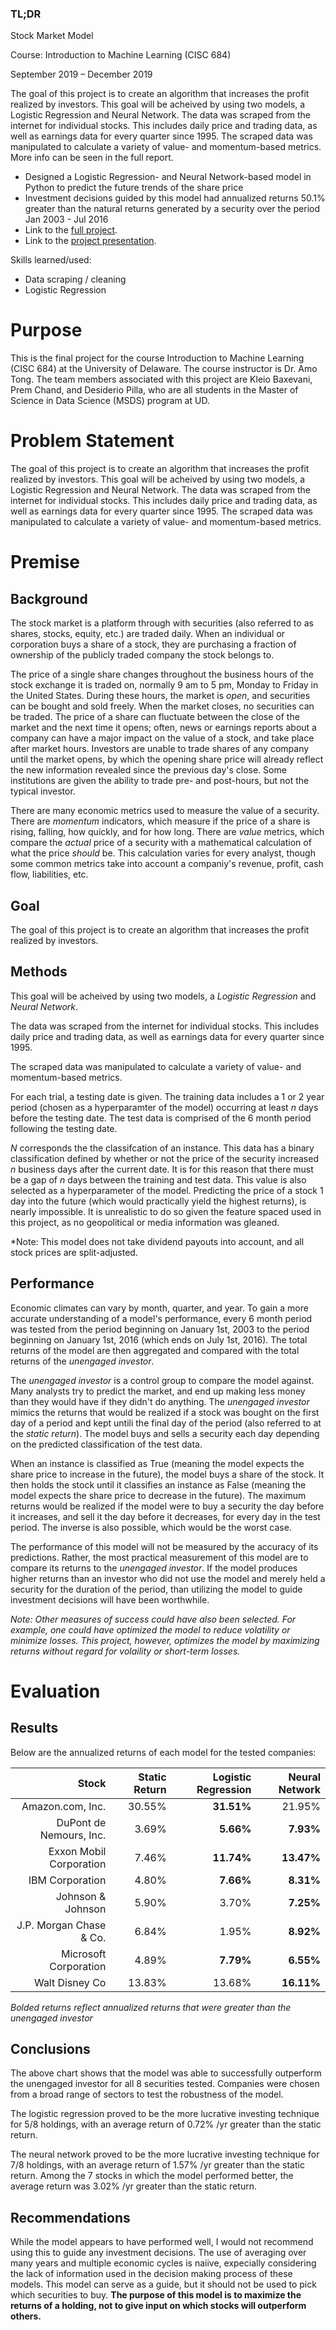 ### TL;DR
Stock Market Model

Course: Introduction to Machine Learning (CISC 684)

September 2019 – December 2019

The goal of this project is to create an algorithm that increases the profit realized by investors. This goal will be acheived by using two models, a Logistic Regression and Neural Network. The data was scraped from the internet for individual stocks. This includes daily price and trading data, as well as earnings data for every quarter since 1995. The scraped data was manipulated to calculate a variety of value- and momentum-based metrics. More info can be seen in the full report.

 * Designed a Logistic Regression- and Neural Network-based model in Python to predict the future trends of the share price
 * Investment decisions guided by this model had annualized returns 50.1% greater than the natural returns generated by a security over the period Jan 2003 - Jul 2016
 * Link to the [full project](https://github.com/DesiPilla/stock-market-model).
 * Link to the [project presentation](report/).

Skills learned/used:
 * Data scraping / cleaning
 * Logistic Regression



# Purpose

This is the final project for the course Introduction to Machine Learning (CISC 684) at the University of Delaware. The course instructor is Dr. Amo Tong. The team members associated with this project are Kleio Baxevani, Prem Chand, and Desiderio Pilla, who are all students in the Master of Science in Data Science (MSDS) program at UD.

# Problem Statement
The goal of this project is to create an algorithm that increases the profit realized by investors. This goal will be acheived by using two models, a Logistic Regression and Neural Network. The data was scraped from the internet for individual stocks. This includes daily price and trading data, as well as earnings data for every quarter since 1995. The scraped data was manipulated to calculate a variety of value- and momentum-based metrics.


# Premise

## Background

The stock market is a platform through with securities (also referred to as shares, stocks, equity, etc.) are traded daily. When an individual or corporation buys a share of a stock, they are purchasing a fraction of ownership of the publicly traded company the stock belongs to. 

The price of a single share changes throughout the business hours of the stock exchange it is traded on, normally 9 am to 5 pm, Monday to Friday in the United States. During these hours, the market is *open*, and securities can be bought and sold freely. When the market closes, no securities can be traded. The price of a share can fluctuate between the close of the market and the next time it opens; often, news or earnings reports about a company can have a major impact on the value of a stock, and take place after market hours. Investors are unable to trade shares of any company until the market opens, by which the opening share price will already reflect the new information revealed since the previous day's close. Some institutions are given the ability to trade pre- and post-hours, but not the typical investor.

There are many economic metrics used to measure the value of a security. There are *momentum* indicators, which measure if the price of a share is rising, falling, how quickly, and for how long. There are *value* metrics, which compare the *actual* price of a security with a mathematical calculation of what the price *should* be. This calculation varies for every analyst, though some common metrics take into account a companiy's revenue, profit, cash flow, liabilities, etc.


## Goal

The goal of this project is to create an algorithm that increases the profit realized by investors. 


## Methods

This goal will be acheived by using two models, a *Logistic Regression* and *Neural Network*.

The data was scraped from the internet for individual stocks. This includes daily price and trading data, as well as earnings data for every quarter since 1995.

The scraped data was manipulated to calculate a variety of value- and momentum-based metrics.

For each trial, a testing date is given. The training data includes a 1 or 2 year period (chosen as a hyperparamter of the model) occurring at least *n* days before the testing date. The test data is comprised of the 6 month period following the testing date.

*N* corresponds the the classifcation of an instance. This data has a binary classification defined by whether or not the price of the security increased *n* business days after the current date. It is for this reason that there must be a gap of *n* days between the training and test data. This value is also selected as a hyperparameter of the model. Predicting the price of a stock 1 day into the future (which would practically yield the highest returns), is nearly impossible. It is unrealistic to do so given the feature spaced used in this project, as no geopolitical or media information was gleaned.

*Note: This model does not take dividend payouts into account, and all stock prices are split-adjusted.


## Performance

Economic climates can vary by month, quarter, and year. To gain a more accurate understanding of a model's performance, every 6 month period was tested from the period beginning on January 1st, 2003 to the period beginning on January 1st, 2016 (which ends on July 1st, 2016). The total returns of the model are then aggregated and compared with the total returns of the *unengaged investor*.

The *unengaged investor* is a control group to compare the model against. Many analysts try to predict the market, and end up making less money than they would have if they didn't do anything. The *unengaged investor* mimics the returns that would be realized if a stock was bought on the first day of a period and kept untili the final day of the period (also referred to at the *static return*). The model buys and sells a security each day depending on the predicted classification of the test data. 

When an instance is classified as True (meaning the model expects the share price to increase in the future), the model buys a share of the stock. It then holds the stock until it classifies an instance as False (meaning the model expects the share price to decrease in the future). The maximum returns would be realized if the model were to buy a security the day before it increases, and sell it the day before it decreases, for every day in the test period. The inverse is also possible, which would be the worst case.

The performance of this model will not be measured by the accuracy of its predictions. Rather, the most practical measurement of this model are to compare its returns to the *unengaged investor*. If the model produces higher returns than an investor who did not use the model and merely held a security for the duration of the period, than utilizing the model to guide investment decisions will have been worthwhile.

*Note: Other measures of success could have also been selected. For example, one could have optimized the model to reduce volatility or minimize losses. This project, however, optimizes the model by maximizing returns without regard for volaility or short-term losses.*



# Evaluation

## Results

Below are the annualized returns of each model for the tested companies:

|Stock                   |Static Return|Logistic Regression|Neural Network|
|-----------------------:|------------:|------------------:|-------------:|
|Amazon.com, Inc.        |30.55%       |**31.51%**         |21.95%        |
|DuPont de Nemours, Inc. |3.69%        |**5.66%**          |**7.93%**     |
|Exxon Mobil Corporation |7.46%        |**11.74%**         |**13.47%**    |
|IBM Corporation         |4.80%        |**7.66%**          |**8.31%**     |
|Johnson & Johnson       |5.90%        |3.70%              |**7.25%**     |
|J.P. Morgan Chase & Co. |6.84%        |1.95%              |**8.92%**     |
|Microsoft Corporation   |4.89%        |**7.79%**          |**6.55%**     |
|Walt Disney Co          |13.83%       |13.68%             |**16.11%**    |

*Bolded returns reflect annualized returns that were greater than the unengaged investor*


## Conclusions

The above chart shows that the model was able to successfully outperform the unengaged investor for all 8 securities tested. Companies were chosen from a broad range of sectors to test the robustness of the model.

The logistic regression proved to be the more lucrative investing technique for 5/8 holdings, with an average return of 0.72% /yr greater than the static return.

The neural network proved to be the more lucrative investing technique for 7/8 holdings, with an average return of 1.57% /yr greater than the static return. Among the 7 stocks in which the model performed better, the average return was 3.02% /yr greater than the static return.


## Recommendations

While the model appears to have performed well, I would not recommend using this to guide any investment decisions. The use of averaging over many years and multiple economic cycles is naiive, expecially considering the lack of information used in the decision making process of these models. This model can serve as a guide, but it should not be used to pick which securities to buy. **The purpose of this model is to maximize the returns of a holding, not to give input on which stocks will outperform others.**